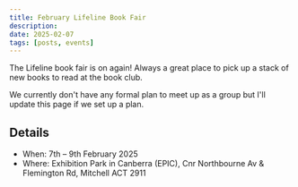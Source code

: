 ```yaml
---
title: February Lifeline Book Fair
description: 
date: 2025-02-07
tags: [posts, events]
---
```


The Lifeline book fair is on again! Always a great place to pick up a stack of new books to read at the book club. 

We currently don't have any formal plan to meet up as a group but I'll update this page if we set up a plan.

## Details

- When: 7th – 9th February 2025
- Where: Exhibition Park in Canberra (EPIC), Cnr Northbourne Av & Flemington Rd, Mitchell ACT 2911
